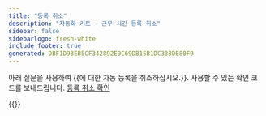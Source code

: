 ```yaml
---
title: "등록 취소"
description: "자동화 키트 - 근무 시간 등록 취소"
sidebar: false
sidebarlogo: fresh-white
include_footer: true
generated: DBF1D93EB5CF342892E9C69DB15B1DC338DE80F9
---
```


아래 질문을 사용하여 {{에 대한 자동 등록을 취소하십시오.<product-name>}}. 사용할 수 있는 확인 코드를 보내드립니다. [등록 취소 확인](/ko/office-hours/unregister-confirm)

{{<questions name="/content/ko/office-hours/unregister.json" completed="등록 취소 질문을 작성해 주셔서 감사합니다." shownavigationbuttons="false" locale="ko">}}

